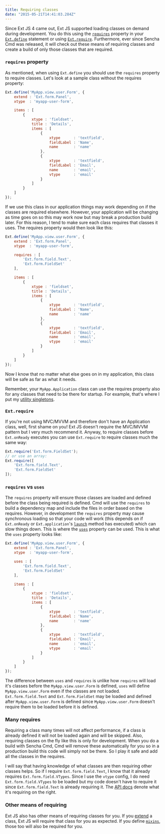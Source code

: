 ```yaml
---
title: Requiring classes
date: "2015-05-21T14:41:03.284Z"
---
```


Since Ext JS 4 came out, Ext JS supported loading classes on demand during development. You do this using the [`requires`](http://docs.sencha.com/extjs/latest/apidocs/#!/api/Ext.Class-cfg-requires) property in your [`Ext.define`](http://docs.sencha.com/extjs/latest/apidocs/#!/api/Ext-method-define) statement or using [`Ext.require`](http://docs.sencha.com/extjs/latest/apidocs/#!/api/Ext-method-require). Furthermore, ever since Sencha Cmd was released, it will check out these means of requiring classes and create a build of only those classes that are required.

### `requires` property

As mentioned, when using `Ext.define` you should use the `requires` property to require classes. Let's look at a sample class without the requires property:

```js
Ext.define('MyApp.view.user.Form', {
    extend : 'Ext.form.Panel',
    xtype  : 'myapp-user-form',

    items : [
        {
            xtype : 'fieldset',
            title : 'Details',
            items : [
                {
                    xtype      : 'textfield',
                    fieldLabel : 'Name',
                    name       : 'name'
                },
                {
                    xtype      : 'textfield',
                    fieldLabel : 'Email',
                    name       : 'email',
                    vtype      : 'email'
                }
            ]
        }
    ]
});
```

If we use this class in our application things may work depending on if the classes are required elsewhere. However, your application will be changing as time goes on so this may work now but may break a production build later. For this reason, I tend to make sure each class requires that classes it uses. The requires property would then look like this:

```js
Ext.define('MyApp.view.user.Form', {
    extend : 'Ext.form.Panel',
    xtype  : 'myapp-user-form',

    requires : [
        'Ext.form.field.Text',
        'Ext.form.FieldSet'
    ],

    items : [
        {
            xtype : 'fieldset',
            title : 'Details',
            items : [
                {
                    xtype      : 'textfield',
                    fieldLabel : 'Name',
                    name       : 'name'
                },
                {
                    xtype      : 'textfield',
                    fieldLabel : 'Email',
                    name       : 'email',
                    vtype      : 'email'
                }
            ]
        }
    ]
});
```

Now I know that no matter what else goes on in my application, this class will be safe as far as what it needs.

Remember, your `MyApp.Application` class can use the requires property also for any classes that need to be there for startup. For example, that's where I put my [utility singletons](https://sencha.guru/2015/03/23/use-of-a-base-url-in-a-utility-class/).

### `Ext.require`

If you're not using MVC/MVVM and therefore don't have an Application class, well, first shame on you! Ext JS doesn't require the MVC/MVVM pattern but I very much recommend it. Anyway, to require classes before `Ext.onReady` executes you can use `Ext.require` to require classes much the same way:

```js
Ext.require('Ext.form.FieldSet');
// or use an array:
Ext.require([
    'Ext.form.field.Text',
    'Ext.form.FieldSet'
]);
```

### `requires` vs `uses`

The `requires` property will ensure those classes are loaded and defined before the class being required is defined. Cmd will use the `requires` to build a dependency map and include the files in order based on the requires. However, in development the `requires` property may cause synchronous loading so that your code will work (this depends on if `Ext.onReady` or `Ext.application`'s [`launch`](http://docs.sencha.com/extjs/latest/apidocs/#!/api/Ext.app.Application-method-launch) method has executed) which can slow things down. This is where the [`uses`](http://docs.sencha.com/extjs/latest/apidocs/#!/api/Ext.Class-cfg-uses) property can be used. This is what the `uses` property looks like:

```js
Ext.define('MyApp.view.user.Form', {
    extend : 'Ext.form.Panel',
    xtype  : 'myapp-user-form',

    uses : [
        'Ext.form.field.Text',
        'Ext.form.FieldSet'
    ],

    items : [
        {
            xtype : 'fieldset',
            title : 'Details',
            items : [
                {
                    xtype      : 'textfield',
                    fieldLabel : 'Name',
                    name       : 'name'
                },
                {
                    xtype      : 'textfield',
                    fieldLabel : 'Email',
                    name       : 'email',
                    vtype      : 'email'
                }
            ]
        }
    ]
});
```

The difference between `uses` and `requires` is unlike how `requires` will load it's classes before the `MyApp.view.user.Form` is defined, `uses` will define `MyApp.view.user.Form` even if the classes are not loaded. `Ext.form.field.Text` and `Ext.form.FieldSet` may be loaded and defined after `MyApp.view.user.Form` is defined since `MyApp.view.user.Form` doesn't require them to be loaded before it is defined.

### Many requires

Requiring a class many times will not affect performance, if a class is already defined it will not be loaded again and will be skipped. Also, requiring classes on the fly like this is only for development. When you do a build with Sencha Cmd, Cmd will remove these automatically for you so in a production build this code will simply not be there. So I play it safe and add all the classes in the requires.

I will say that having knowledge of what classes are then requiring other classes helps. So if I require `Ext.form.field.Text`, I know that it already requires `Ext.form.field.VTypes`. Since I use the `vtype` config, I do need `Ext.form.field.VTypes` to be loaded but my code doesn't have to require it since `Ext.form.field.Text` is already requiring it. The [API docs](http://docs.sencha.com/extjs/latest/apidocs/#!/api/Ext.form.field.Text) denote what it's requiring on the right.

### Other means of requiring

Ext JS also has other means of requiring classes for you. If you [extend](http://docs.sencha.com/extjs/latest/apidocs/#!/api/Ext.Class-cfg-extend) a class, Ext JS will require that class for you as expected. If you define [`mixins`](http://docs.sencha.com/extjs/latest/apidocs/#!/api/Ext.Class-cfg-mixins), those too will also be required for you.
